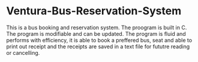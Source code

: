 # Ventura-Bus-Reservation-System
This is a bus booking and reservation system. The proogram is built in C. The program is modifiable and can be updated. The program is fluid and performs with efficiency, it is able to book a preffered bus, seat and able to print out receipt and the receipts are saved in a text file for fututre reading or cancelling.
